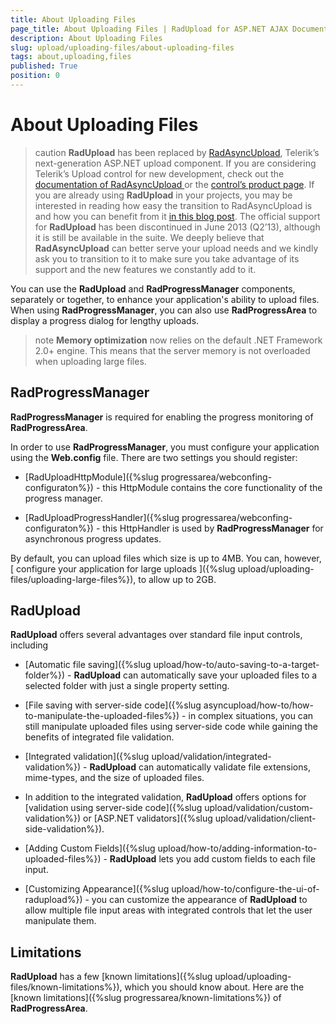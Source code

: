 ```yaml
---
title: About Uploading Files
page_title: About Uploading Files | RadUpload for ASP.NET AJAX Documentation
description: About Uploading Files
slug: upload/uploading-files/about-uploading-files
tags: about,uploading,files
published: True
position: 0
---
```


# About Uploading Files



>caution  **RadUpload** has been replaced by [RadAsyncUpload](https://demos.telerik.com/aspnet-ajax/asyncupload/examples/overview/defaultcs.aspx), Telerik’s next-generation ASP.NET upload component. If you are considering Telerik’s Upload control for new development, check out the [documentation of RadAsyncUpload ](https://www.telerik.com/help/aspnet-ajax/asyncupload-overview.html) or the [control’s product page](https://www.telerik.com/products/aspnet-ajax/asyncupload.aspx). If you are already using **RadUpload** in your projects, you may be interested in reading how easy the transition to RadAsyncUpload is and how you can benefit from it [in this blog post](https://www.telerik.com/blogs/the-case-of-telerik-s-new-old-asp.net-ajax-upload-control-radasyncupload). The official support for **RadUpload** has been discontinued in June 2013 (Q2’13), although it is still be available in the suite. We deeply believe that **RadAsyncUpload** can better serve your upload needs and we kindly ask you to transition to it to make sure you take advantage of its support and the new features we constantly add to it.
>


You can use the **RadUpload** and **RadProgressManager** components, separately or together, to enhance your application's ability to upload files. When using **RadProgressManager**, you can also use **RadProgressArea** to display a progress dialog for lengthy uploads.

>note  **Memory optimization** now relies on the default .NET Framework 2.0+ engine. This means that the server memory is not overloaded when uploading large files.
>


## RadProgressManager

**RadProgressManager** is required for enabling the progress monitoring of **RadProgressArea**.

In order to use **RadProgressManager**, you must configure your application using the **Web.config** file. There are two settings you should register:

* [RadUploadHttpModule]({%slug progressarea/webconfing-configuraton%}) - this HttpModule contains the core functionality of the progress manager.

* [RadUploadProgressHandler]({%slug progressarea/webconfing-configuraton%}) - this HttpHandler is used by **RadProgressManager** for asynchronous progress updates.

By default, you can upload files which size is up to 4MB. You can, however, [ configure your application for large uploads ]({%slug upload/uploading-files/uploading-large-files%}), to allow up to 2GB.

## RadUpload

**RadUpload** offers several advantages over standard file input controls, including

* [Automatic file saving]({%slug upload/how-to/auto-saving-to-a-target-folder%}) - **RadUpload** can automatically save your uploaded files to a selected folder with just a single property setting.

* [File saving with server-side code]({%slug asyncupload/how-to/how-to-manipulate-the-uploaded-files%}) - in complex situations, you can still manipulate uploaded files using server-side code while gaining the benefits of integrated file validation.

* [Integrated validation]({%slug upload/validation/integrated-validation%}) - **RadUpload** can automatically validate file extensions, mime-types, and the size of uploaded files.

* In addition to the integrated validation, **RadUpload** offers options for [validation using server-side code]({%slug upload/validation/custom-validation%}) or [ASP.NET validators]({%slug upload/validation/client-side-validation%}).

* [Adding Custom Fields]({%slug upload/how-to/adding-information-to-uploaded-files%}) - **RadUpload** lets you add custom fields to each file input.

* [Customizing Appearance]({%slug upload/how-to/configure-the-ui-of-radupload%}) - you can customize the appearance of **RadUpload** to allow multiple file input areas with integrated controls that let the user manipulate them.

## Limitations

**RadUpload** has a few [known limitations]({%slug upload/uploading-files/known-limitations%}), which you should know about. Here are the [known limitations]({%slug progressarea/known-limitations%}) of **RadProgressArea**.
